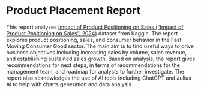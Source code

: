 # Product Placement Report

This report analyzes [Impact of Product Positioning on Sales (“Impact of Product Positioning on Sales”, 2024)](https://www.kaggle.com/datasets/amitvkulkarni/impact-of-product-positioning-on-sales) dataset from Kaggle. The report explores product positioning, sales, and consumer behavior in the Fast Moving Consumer Good sector. The main aim is to find useful ways to drive business objectives including increasing sales by volume, sales revenue, and establishing sustained sales growth. Based on analysis, the report gives recommendations for next steps, in terms of recommendations for the management team, and roadmap for analysts to further investigate. The report also acknowledges the use of AI tools including ChatGPT and Julius AI to help with charts generation and data analysis.
